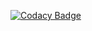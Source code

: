 [![Codacy Badge](https://api.codacy.com/project/badge/Grade/7c3b5e3317ce496c834c5e44fb2547f0)](example)